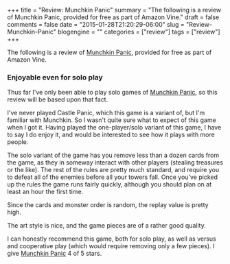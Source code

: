 +++
title = "Review: Munchkin Panic"
summary = "The following is a review of Munchkin Panic, provided for free as part of Amazon Vine."
draft = false
comments = false
date = "2015-01-28T21:20:29-06:00"
slug = "Review-Munchkin-Panic"
blogengine = ""
categories = ["review"]
tags = ["review"]
+++

<div class="note"><p>The following is a review of <a href="http://www.amazon.com/gp/product/B00LD176IE?tag=strivinglifen-20" rel="external">Munchkin Panic</a>, provided for free as part of Amazon Vine.</p></div>

<h3>Enjoyable even for solo play</h3>

<p>Thus far I've only been able to play solo games of <a href="http://www.amazon.com/gp/product/B00LD176IE?tag=strivinglifen-20" rel="external">Munchkin Panic</a>, so this review will be based upon that fact.</p>

<p>I've never played Castle Panic, which this game is a variant of, but I'm familiar with Munchkin. So I wasn't quite sure what to expect of this game when I got it. Having played the one-player/solo variant of this game, I have to say I do enjoy it, and would be interested to see how it plays with more people.</p>

<p>The solo variant of the game has you remove less than a dozen cards from the game, as they in someway interact with other players (stealing treasures or the like). The rest of the rules are pretty much standard, and require you to defeat all of the enemies before all your towers fall. Once you've picked up the rules the game runs fairly quickly, although you should plan on at least an hour the first time.</p>

<p>Since the cards and monster order is random, the replay value is pretty high.</p>

<p>The art style is nice, and the game pieces are of a rather good quality.</p>

<p>I can honestly recommend this game, both for solo play, as well as versus and cooperative play (which would require removing only a few pieces). I give <a href="http://www.amazon.com/gp/product/B00LD176IE?tag=strivinglifen-20" rel="external">Munchkin Panic</a> 4 of 5 stars.</p>
